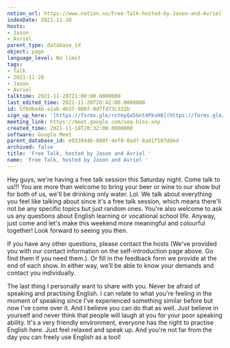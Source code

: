 ```yaml
---
notion_url: https://www.notion.so/Free-Talk-hosted-by-Jason-and-Avriel-5f6dbe4ba1ab4b3798870d7fd73c332b
indexDate: 2021-11-20
hosts:
- Jason
- Avriel
parent_type: database_id
object: page
language_level: No limit
tags:
- Talk
- 2021-11-20
- Jason
- Avriel
talktime: 2021-11-20T21:00:00.0000000
last_edited_time: 2021-11-20T20:42:00.0000000
id: 5f6dbe4b-a1ab-4b37-9887-0d7fd73c332b
sign_up_here: '[https://forms.gle/rotmyQa5Gnt4PksH8](https://forms.gle/rotmyQa5Gnt4PksH8)'
meeting_link: https://meet.google.com/seq-hiss-xnp
created_time: 2021-11-18T20:32:00.0000000
software: Google Meet
parent_database_id: e9339446-880f-4ef0-8ad7-8ad1f507dded
archived: false
title: 'Free Talk, hosted by Jason and Avriel '
name: 'Free Talk, hosted by Jason and Avriel '
---
```





Hey guys, we're having a free talk session this Saturday night. Come talk to us!!! You are more than welcome to bring your beer or wine to our show but for both of us, we'll be drinking only water. Lol. We talk about everything you feel like talking about since it's a free talk session, which means there'll not be any specific topics but just random ones. You're also welcome to ask us any questions about English learning or vocational school life. Anyway, just come and let's make this weekend more meaningful and colourful together! Look forward to seeing you then. 

If you have any other questions, please contact the hosts (We've provided you with our contact information on the self-introduction page above. Go find them if you need them.). Or fill in the feedback form we provide at the end of each show. In either way, we’ll be able to know your demands and contact you individually.

The last thing I personally want to share with you. Never be afraid of speaking and practising English. I can relate to what you're feeling in the moment of speaking since I've experienced something similar before but now I've come over it. And I believe you can do that as well. Just believe in yourself and never think that people will laugh at you for your poor speaking ability. It's a very friendly environment, everyone has the right to practise English here. Just feel relaxed and speak up. And you're not far from the day you can freely use English as a tool!






